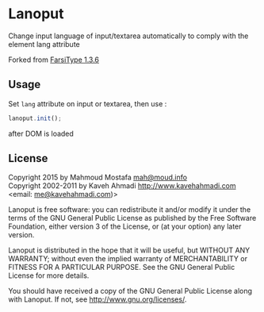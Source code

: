 # Lanoput

Change input language of input/textarea automatically to comply with the element lang attribute

Forked from [FarsiType 1.3.6](http://www.farsitype.ir)

## Usage

Set `lang` attribute on input or textarea, then use :

```javascript
lanoput.init();
```

after DOM is loaded

## License

Copyright 2015 by Mahmoud Mostafa <mah@moud.info><br>
Copyright 2002-2011 by Kaveh Ahmadi <http://www.kavehahmadi.com> <email: me@kavehahmadi.com)>
 
Lanoput is free software: you can redistribute it and/or modify it under the terms of the GNU General Public License as published by the Free Software Foundation, either version 3 of the License, or (at your option) any later version.
 
Lanoput is distributed in the hope that it will be useful, but WITHOUT ANY WARRANTY; without even the implied warranty of MERCHANTABILITY or FITNESS FOR A PARTICULAR PURPOSE.  See the GNU General Public License for more details.

You should have received a copy of the GNU General Public License along with Lanoput.  If not, see <http://www.gnu.org/licenses/>.
